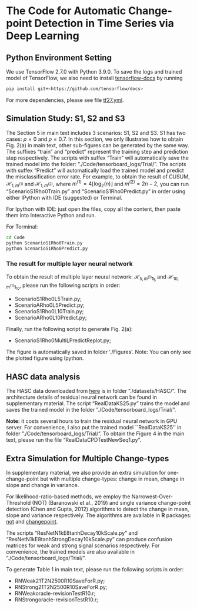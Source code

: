 # The Code for Automatic Change-point Detection in Time Series via Deep Learning

## Python Environment Setting

We use TensorFlow 2.7.0 with Python 3.9.0. To save the logs and trained model of TensorFlow, we also need to install [tensorflow-docs](https://github.com/tensorflow/docs) by running

```bash
pip install git+<https://github.com/tensorflow/docs>
```

For more dependencies, please see file [tf27.yml](./tf27.yml).

## Simulation Study: S1, S2 and S3

The Section 5 in main text includes 3 scenarios: S1, S2 and S3. S1 has two cases: $\rho=0$ and $\rho=0.7$. In this section, we only illustrates how to obtain Fig. 2(a) in main text, other sub-figures can be generated by the same way. The suffixes “train” and “predict” represent the training step and prediction step respectively. The scripts with suffex “Train” will automatically save the trained model into the folder: ”./Code/tensorboard_logs/Trial/”. The scripts with suffex “Predict” will automatically load the trained model and predict the misclassification error rate. For example, to obtain the result of CUSUM, $\mathcal{H}_{1,m^{(1)}}$ and $\mathcal{H}_{1,m^{(2)}}$,  where $m^{(1)} = 4\lfloor\log_2(n)\rfloor$ and $m^{(2)} = 2n-2$, you can run “ScenarioS1Rho0Train.py” and “ScenarioS1Rho0Predict.py” in order  using either IPython with IDE (suggested) or Terminal.

For Ipython with IDE: just open the files, copy all the content, then paste them into Interactive Python and run.

For Terminal:

```bash
cd Code
python ScenarioS1Rho0Train.py
python ScenarioS1Rho0Predict.py
```

### The result for multiple layer neural network

To obtain the result of multiple layer neural network:
$\mathcal{H}_{5,m^{(1)}\mathbf{1}_{5}}$ and $\mathcal{H}_{10,m^{(1)}\mathbf{1}_{10}}$, please run the following scripts in order:

* ScenarioS1Rho0L5Train.py;
* ScenarioARho0L5Predict.py;
* ScenarioS1Rho0L10Train.py;
* ScenarioARho0L10Predict.py;

Finally, run the following script to generate Fig. 2(a):

* ScenarioS1Rho0MultiLPredictReplot.py;

The figure is automatically saved in folder ’./Figures’. Note: You can only see the plotted figure using Ipython.

## HASC data analysis

The HASC data downloaded from [here](http://hasc.jp/hc2011/index-en.html) is in folder ”./datasets/HASC/”. The architecture details of residual neural network can be found in supplementary material. The script “RealDataKS25.py” trains the model and saves the trained model in the folder ”./Code/tensorboard_logs/Trial/”.

**Note:** it costs several hours to train the residual neural network in GPU server. For convenience, I also put the trained model ``RealDataKS25’’ in folder ”./Code/tensorboard_logs/Trial/”. To obtain the Figure 4 in the main text, please run the file “RealDataCPDTestNewSeq1.py”.

## Extra Simulation for Multiple Change-types

In supplementary material, we also provide an extra simulation for one-change-point but with multiple change-types: change in mean, change in slope and change in variance.

For likelihood-ratio-based methods, we employ the Narrowest-Over-Threshold (NOT) (Baranowski et al., 2019) and single variance change-point detection (Chen and Gupta, 2012) algorithms to detect the change in mean, slope and variance respectively. The algorithms are available in **R** packages: [not](https://CRAN.R-project.org/package=not) and [changepoint](https://CRAN.R-project.org/package=changepoint).

The scripts “ResNetN1kE8tanhDecay10kScale.py” and “ResNetN1kE8tanhStrongDecay10kScale.py” can produce confusion matrices for weak and strong signal scenarios respectively. For convenience, the trained models are also available in ”./Code/tensorboard_logs/Trial/”.

To generate Table 1 in main text, please run the following scripts in order:

* RNWeak21T2N2500R10SaveForR.py;
* RNStrong21T2N2500R10SaveForR.py;
* RNWeakoracle-revisionTestR10.r;
* RNStrongoracle-revisionTestR10.r;
